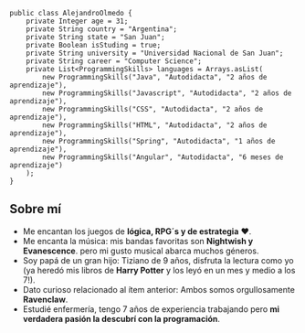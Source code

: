 ```
public class AlejandroOlmedo {
    private Integer age = 31;
    private String country = "Argentina";
    private String state = "San Juan";
    private Boolean isStuding = true;
    private String university = "Universidad Nacional de San Juan";
    private String career = "Computer Science";
    private List<ProgrammingSkills> languages = Arrays.asList(
        new ProgrammingSkills("Java", "Autodidacta", "2 años de aprendizaje"),
        new ProgrammingSkills("Javascript", "Autodidacta", "2 años de aprendizaje"),
        new ProgrammingSkills("CSS", "Autodidacta", "2 años de aprendizaje"),
        new ProgrammingSkills("HTML", "Autodidacta", "2 años de aprendizaje"),
        new ProgrammingSkills("Spring", "Autodidacta", "1 años de aprendizaje"),
        new ProgrammingSkills("Angular", "Autodidacta", "6 meses de aprendizaje")
    );
}
```
## Sobre mí

- Me encantan los juegos de **lógica, RPG´s y de estrategia** ❤.
- Me encanta la música: mis bandas favoritas son **Nightwish y Evanescence**. pero mi gusto musical abarca muchos géneros.
- Soy papá de un gran hijo: Tiziano de 9 años, disfruta la lectura como yo (ya heredó mis libros de **Harry Potter** y los leyó en un mes y medio a los 7!).
- Dato curioso relacionado al ítem anterior: Ambos somos orgullosamente **Ravenclaw**.
- Estudié enfermería, tengo 7 años de experiencia trabajando pero **mi verdadera pasión la descubrí con la programación**.






<!--
**NicoDev92/NicoDev92** is a ✨ _special_ ✨ repository because its `README.md` (this file) appears on your GitHub profile.

Here are some ideas to get you started:

- 🔭 I’m currently working on ...
- 🌱 I’m currently learning ...
- 👯 I’m looking to collaborate on ...
- 🤔 I’m looking for help with ...
- 💬 Ask me about ...
- 📫 How to reach me: ...
- 😄 Pronouns: ...
- ⚡ Fun fact: ...
-->
